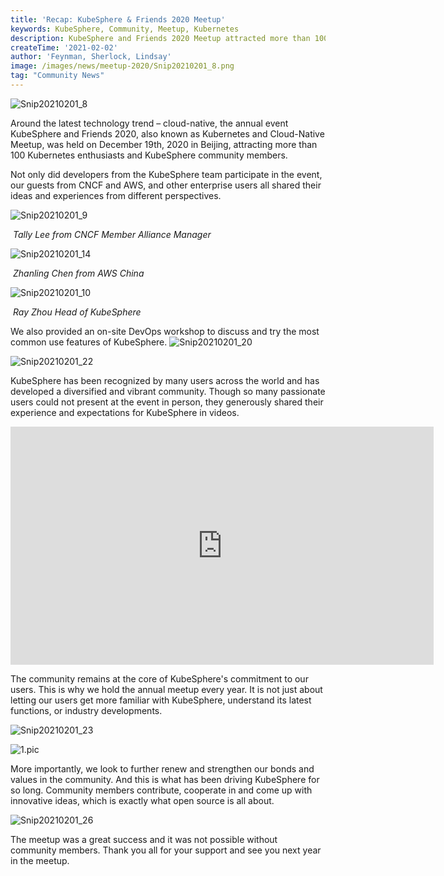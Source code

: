 ```yaml
---
title: 'Recap: KubeSphere & Friends 2020 Meetup'
keywords: KubeSphere, Community, Meetup, Kubernetes
description: KubeSphere and Friends 2020 Meetup attracted more than 100 individual community members and honored guests to share their ideas and experiences on cloud-native and Kubernetes.
createTime: '2021-02-02'
author: 'Feynman, Sherlock, Lindsay'
image: /images/news/meetup-2020/Snip20210201_8.png
tag: "Community News"
---
```


![Snip20210201_8](/images/news/meetup-2020/Snip20210201_8.png)

Around the latest technology trend – cloud-native, the annual event KubeSphere and Friends 2020, also known as Kubernetes and Cloud-Native Meetup, was held on December 19th, 2020 in Beijing, attracting more than 100 Kubernetes enthusiasts and KubeSphere community members.

Not only did developers from the KubeSphere team participate in the event, our guests from CNCF and AWS, and other enterprise users all shared their ideas and experiences from different perspectives.



![Snip20210201_9](/images/news/meetup-2020/Snip20210201_9.png) 

​                     *Tally Lee  from CNCF Member Alliance Manager*



![Snip20210201_14](/images/news/meetup-2020/Snip20210201_14.png)

​                               *Zhanling Chen from AWS China*



![Snip20210201_10](/images/news/meetup-2020/Snip20210201_10.png)

​                              *Ray Zhou   Head of KubeSphere*



We also provided an on-site DevOps workshop to discuss and try the most common use features of KubeSphere.
 ![Snip20210201_20](/images/news/meetup-2020/Snip20210201_20.png)

![Snip20210201_22](/images/news/meetup-2020/Snip20210201_22.png)

KubeSphere has been recognized by many users across the world and has developed a diversified and vibrant community. Though so many passionate users could not present at the event in person, they generously shared their experience and expectations for KubeSphere in videos. 


<iframe width="677" height="381" src="https://www.youtube.com/embed/fPE2uloVw8A" frameborder="0" allow="accelerometer; autoplay; clipboard-write; encrypted-media; gyroscope; picture-in-picture" allowfullscreen></iframe>



The community remains at the core of KubeSphere's commitment to our users. This is why we hold the annual meetup every year. It is not just about letting our users get more familiar with KubeSphere, understand its latest functions, or industry developments. 

![Snip20210201_23](/images/news/meetup-2020/Snip20210201_23.png)

![1.pic](/images/news/meetup-2020/1.pic.jpg) 

More importantly, we look to further renew and strengthen our bonds and values in the community. And this is what has been driving KubeSphere for so long. Community members contribute, cooperate in and come up with innovative ideas, which is exactly what open source is all about.

 ![Snip20210201_26](/images/news/meetup-2020/Snip20210201_26.png)

The meetup was a great success and it was not possible without community members. Thank you all for your support and see you next year in the meetup.

